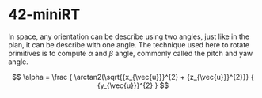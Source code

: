 # 42-miniRT

In space, any orientation can be describe using two angles, just like in the plan, it can be describe with one angle.
The technique used here to rotate primitives is to compute $\alpha$ and $\beta$ angle, commonly called the pitch and yaw angle.


$$
\alpha = \frac
{
\arctan2(\sqrt{{x_{\vec{u}}}^{2} + {z_{\vec{u}}}^{2}}}
{
{y_{\vec{u}}}^{2}
}
$$
